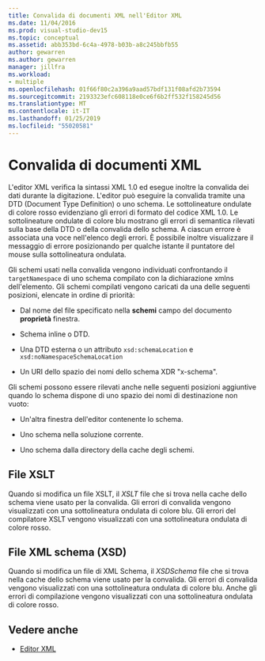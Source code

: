 ```yaml
---
title: Convalida di documenti XML nell'Editor XML
ms.date: 11/04/2016
ms.prod: visual-studio-dev15
ms.topic: conceptual
ms.assetid: abb353bd-6c4a-4978-b03b-a8c245bbfb55
author: gewarren
ms.author: gewarren
manager: jillfra
ms.workload:
- multiple
ms.openlocfilehash: 01f66f80c2a396a9aad57bdf131f08afd2b73594
ms.sourcegitcommit: 2193323efc608118e0ce6f6b2ff532f158245d56
ms.translationtype: MT
ms.contentlocale: it-IT
ms.lasthandoff: 01/25/2019
ms.locfileid: "55020581"
---
```

# <a name="xml-document-validation"></a>Convalida di documenti XML

L'editor XML verifica la sintassi XML 1.0 ed esegue inoltre la convalida dei dati durante la digitazione. L'editor può eseguire la convalida tramite una DTD (Document Type Definition) o uno schema. Le sottolineature ondulate di colore rosso evidenziano gli errori di formato del codice XML 1.0. Le sottolineature ondulate di colore blu mostrano gli errori di semantica rilevati sulla base della DTD o della convalida dello schema. A ciascun errore è associata una voce nell'elenco degli errori. È possibile inoltre visualizzare il messaggio di errore posizionando per qualche istante il puntatore del mouse sulla sottolineatura ondulata.

 Gli schemi usati nella convalida vengono individuati confrontando il `targetNamespace` di uno schema compilato con la dichiarazione xmlns dell'elemento. Gli schemi compilati vengono caricati da una delle seguenti posizioni, elencate in ordine di priorità:

-   Dal nome del file specificato nella **schemi** campo del documento **proprietà** finestra.

-   Schema inline o DTD.

-   Una DTD esterna o un attributo `xsd:schemaLocation` e `xsd:noNamespaceSchemaLocation`

-   Un URI dello spazio dei nomi dello schema XDR "x-schema".

Gli schemi possono essere rilevati anche nelle seguenti posizioni aggiuntive quando lo schema dispone di uno spazio dei nomi di destinazione non vuoto:

-   Un'altra finestra dell'editor contenente lo schema.

-   Uno schema nella soluzione corrente.

-   Uno schema dalla directory della cache degli schemi.

## <a name="xslt-files"></a>File XSLT
 Quando si modifica un file XSLT, il *XSLT* file che si trova nella cache dello schema viene usato per la convalida. Gli errori di convalida vengono visualizzati con una sottolineatura ondulata di colore blu. Gli errori del compilatore XSLT vengono visualizzati con una sottolineatura ondulata di colore rosso.

## <a name="xml-schema-xsd-files"></a>File XML schema (XSD)
 Quando si modifica un file di XML Schema, il *XSDSchema* file che si trova nella cache dello schema viene usato per la convalida. Gli errori di convalida vengono visualizzati con una sottolineatura ondulata di colore blu. Anche gli errori di compilazione vengono visualizzati con una sottolineatura ondulata di colore rosso.

## <a name="see-also"></a>Vedere anche

- [Editor XML](../xml-tools/xml-editor.md)